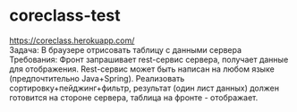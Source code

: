 # coreclass-test  
https://coreclass.herokuapp.com/  
Задача: В браузере отрисовать таблицу с данными сервера Требования: Фронт запрашивает rest-сервис сервера, получает данные для отображения. Rest-сервис может быть написан на любом языке (предпочтительно Java+Spring). Реализовать сортировку+пейджинг+фильтр, результат (один лист данных) должен готовится на стороне сервера, таблица на фронте - отображает.
